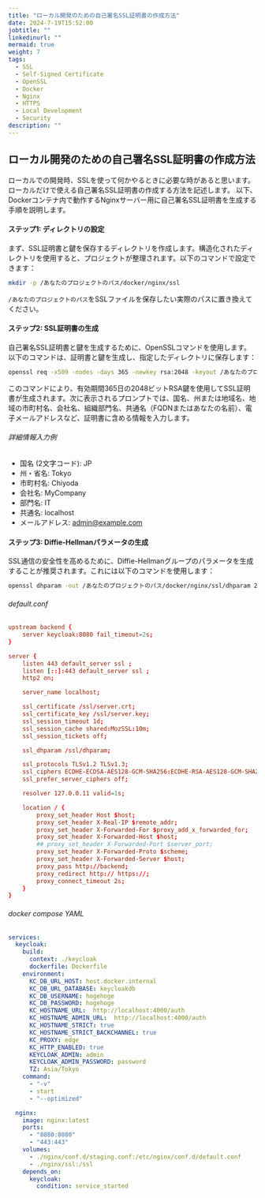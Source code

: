 ```yaml
---
title: "ローカル開発のための自己署名SSL証明書の作成方法"
date: 2024-7-19T15:52:00
jobtitle: ""
linkedinurl: ""
mermaid: true
weight: 7
tags:
  - SSL
  - Self-Signed Certificate
  - OpenSSL
  - Docker
  - Nginx
  - HTTPS
  - Local Development
  - Security
description: ""
---
```


## ローカル開発のための自己署名SSL証明書の作成方法

ローカルでの開発時、SSLを使って何かやるときに必要な時があると思います。
ローカルだけで使える自己署名SSL証明書の作成する方法を記述します。
以下、Dockerコンテナ内で動作するNginxサーバー用に自己署名SSL証明書を生成する手順を説明します。

#### ステップ1: ディレクトリの設定

まず、SSL証明書と鍵を保存するディレクトリを作成します。構造化されたディレクトリを使用すると、プロジェクトが整理されます。以下のコマンドで設定できます：

```bash
mkdir -p /あなたのプロジェクトのパス/docker/nginx/ssl
```

`/あなたのプロジェクトのパス`をSSLファイルを保存したい実際のパスに置き換えてください。

#### ステップ2: SSL証明書の生成

自己署名SSL証明書と鍵を生成するために、OpenSSLコマンドを使用します。以下のコマンドは、証明書と鍵を生成し、指定したディレクトリに保存します：

```bash
openssl req -x509 -nodes -days 365 -newkey rsa:2048 -keyout /あなたのプロジェクトのパス/docker/nginx/ssl/server.key -out /あなたのプロジェクトのパス/docker/nginx/ssl/server.crt
```

このコマンドにより、有効期間365日の2048ビットRSA鍵を使用してSSL証明書が生成されます。次に表示されるプロンプトでは、国名、州または地域名、地域の市町村名、会社名、組織部門名、共通名（FQDNまたはあなたの名前）、電子メールアドレスなど、証明書に含める情報を入力します。

###### 詳細情報入力例

- 国名 (2文字コード): JP
- 州・省名: Tokyo
- 市町村名: Chiyoda
- 会社名: MyCompany
- 部門名: IT
- 共通名: localhost
- メールアドレス: <admin@example.com>

#### ステップ3: Diffie-Hellmanパラメータの生成

SSL通信の安全性を高めるために、Diffie-Hellmanグループのパラメータを生成することが推奨されます。これには以下のコマンドを使用します：

```bash
openssl dhparam -out /あなたのプロジェクトのパス/docker/nginx/ssl/dhparam 2048
```

###### default.conf

```conf
upstream backend {
    server keycloak:8080 fail_timeout=2s;
}

server {
    listen 443 default_server ssl ;
    listen [::]:443 default_server ssl ;
    http2 on;

    server_name localhost;

    ssl_certificate /ssl/server.crt;
    ssl_certificate_key /ssl/server.key;
    ssl_session_timeout 1d;
    ssl_session_cache shared:MozSSL:10m;
    ssl_session_tickets off;

    ssl_dhparam /ssl/dhparam;

    ssl_protocols TLSv1.2 TLSv1.3;
    ssl_ciphers ECDHE-ECDSA-AES128-GCM-SHA256:ECDHE-RSA-AES128-GCM-SHA256:ECDHE-ECDSA-AES256-GCM-SHA384:ECDHE-RSA-AES256-GCM-SHA384:ECDHE-ECDSA-CHACHA20-POLY1305:ECDHE-RSA-CHACHA20-POLY1305:DHE-RSA-AES128-GCM-SHA256:DHE-RSA-AES256-GCM-SHA384:DHE-RSA-CHACHA20-POLY1305;
    ssl_prefer_server_ciphers off;

    resolver 127.0.0.11 valid=1s;

    location / {
        proxy_set_header Host $host;
        proxy_set_header X-Real-IP $remote_addr;
        proxy_set_header X-Forwarded-For $proxy_add_x_forwarded_for;
        proxy_set_header X-Forwarded-Host $host;
        ## proxy_set_header X-Forwarded-Port $server_port;
        proxy_set_header X-Forwarded-Proto $scheme;
        proxy_set_header X-Forwarded-Server $host;
        proxy_pass http://backend;
        proxy_redirect http:// https://;
        proxy_connect_timeout 2s;
    }
}

```

###### docker compose YAML

```yaml
services:
  keycloak:
    build:
      context: ./keycloak
      dockerfile: Dockerfile
    environment:
      KC_DB_URL_HOST: host.docker.internal
      KC_DB_URL_DATABASE: keycloakdb
      KC_DB_USERNAME: hogehoge
      KC_DB_PASSWORD: hogehoge
      KC_HOSTNAME_URL:  http://localhost:4000/auth
      KC_HOSTNAME_ADMIN_URL:  http://localhost:4000/auth
      KC_HOSTNAME_STRICT: true
      KC_HOSTNAME_STRICT_BACKCHANNEL: true
      KC_PROXY: edge
      KC_HTTP_ENABLED: true
      KEYCLOAK_ADMIN: admin
      KEYCLOAK_ADMIN_PASSWORD: password
      TZ: Asia/Tokyo
    command:
      - "-v"
      - start
      - "--optimized"

  nginx:
    image: nginx:latest
    ports:
      - "8080:8080"
      - "443:443"
    volumes:
      - ./nginx/conf.d/staging.conf:/etc/nginx/conf.d/default.conf
      - ./nginx/ssl:/ssl
    depends_on:
      keycloak:
        condition: service_started

```

